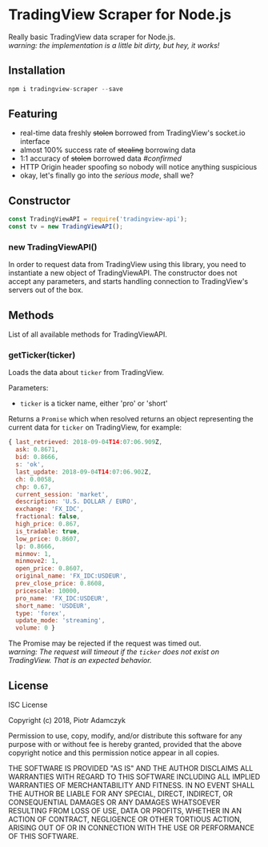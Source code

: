 TradingView Scraper for Node.js
================================

Really basic TradingView data scraper for Node.js.  
*warning: the implementation is a little bit dirty, but hey, it works!*

Installation
--------------------

```javascript
npm i tradingview-scraper --save
```

Featuring
--------------------
* real-time data freshly ~~stolen~~ borrowed from TradingView's socket.io interface
* almost 100% success rate of ~~stealing~~ borrowing data
* 1:1 accuracy of ~~stolen~~ borrowed data *#confirmed*
* HTTP Origin header spoofing so nobody will notice anything suspicious
* okay, let's finally go into the *serious mode*, shall we?

Constructor
--------------------
```javascript
const TradingViewAPI = require('tradingview-api');
const tv = new TradingViewAPI();
```
### new TradingViewAPI()

In order to request data from TradingView using this library, you need to instantiate a new object of TradingViewAPI. The constructor does not accept any parameters, and starts handling connection to TradingView's servers out of the box.

Methods
--------------------

List of all available methods for TradingViewAPI.


### getTicker(ticker)
Loads the data about `ticker` from TradingView.

Parameters:
* `ticker` is a ticker name, either 'pro' or 'short'

Returns a `Promise` which when resolved returns an object representing the current data for `ticker` on TradingView, for example:
```javascript
{ last_retrieved: 2018-09-04T14:07:06.909Z,
  ask: 0.8671,
  bid: 0.8666,
  s: 'ok',
  last_update: 2018-09-04T14:07:06.902Z,
  ch: 0.0058,
  chp: 0.67,
  current_session: 'market',
  description: 'U.S. DOLLAR / EURO',
  exchange: 'FX_IDC',
  fractional: false,
  high_price: 0.867,
  is_tradable: true,
  low_price: 0.8607,
  lp: 0.8666,
  minmov: 1,
  minmove2: 1,
  open_price: 0.8607,
  original_name: 'FX_IDC:USDEUR',
  prev_close_price: 0.8608,
  pricescale: 10000,
  pro_name: 'FX_IDC:USDEUR',
  short_name: 'USDEUR',
  type: 'forex',
  update_mode: 'streaming',
  volume: 0 }
```
The Promise may be rejected if the request was timed out.  
*warning: The request will timeout if the `ticker` does not exist on TradingView. That is an expected behavior.*

License
--------------------

ISC License

Copyright (c) 2018, Piotr Adamczyk

Permission to use, copy, modify, and/or distribute this software for any
purpose with or without fee is hereby granted, provided that the above
copyright notice and this permission notice appear in all copies.

THE SOFTWARE IS PROVIDED "AS IS" AND THE AUTHOR DISCLAIMS ALL WARRANTIES
WITH REGARD TO THIS SOFTWARE INCLUDING ALL IMPLIED WARRANTIES OF
MERCHANTABILITY AND FITNESS. IN NO EVENT SHALL THE AUTHOR BE LIABLE FOR
ANY SPECIAL, DIRECT, INDIRECT, OR CONSEQUENTIAL DAMAGES OR ANY DAMAGES
WHATSOEVER RESULTING FROM LOSS OF USE, DATA OR PROFITS, WHETHER IN AN
ACTION OF CONTRACT, NEGLIGENCE OR OTHER TORTIOUS ACTION, ARISING OUT OF
OR IN CONNECTION WITH THE USE OR PERFORMANCE OF THIS SOFTWARE.